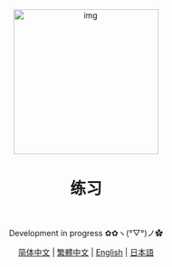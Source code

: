 <div align="center">

<img alt="img" src="https://gitee.com/MANAMAN/exercises/raw/master/img-storage/tt-1.png" width="256" height="256" />

# 练习

<br>

Development in progress ✿✿ヽ(°▽°)ノ✿

[简体中文](README.md) | [繁體中文](README.tw.md) | [English](README.en.md) | [日本語](README.jp.md)

</div>